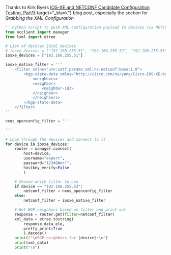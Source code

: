 Thanks to Kirk Byers [IOS-XE and NETCONF Candidate Configuration Testing, Part1](https://pynet.twb-tech.com/blog/netconf/iosxe-candidate-cfg1.html){:target="_blank"} blog post, especially the section for *Grabbing the XML Configuration*

```python
'''Python script to push XML configuration payload to devices via NETCONF'''
from ncclient import manager
from lxml import etree

# List of devices IOSXE devices
# iosxe_devices = ["192.168.255.51", "192.168.255.52", "192.168.255.53"]
iosxe_devices = ["192.168.255.51"]

iosxe_native_filter = '''
    <filter xmlns="urn:ietf:params:xml:ns:netconf:base:1.0">
        <bgp-state-data xmlns="http://cisco.com/ns/yang/Cisco-IOS-XE-bgp-oper">
            <neighbors>
            <neighbor>
                <neighbor-id/>
            </neighbor>
            </neighbors>
        </bgp-state-data>
    </filter>
'''

nxos_openconfig_filter = '''

'''

# Loop through the devices and connect to it
for device in iosxe_devices:
    router = manager.connect(
        host=device,
        username="expert",
        password="1234QWer!",
        hostkey_verify=False
        )

    # Choose which filter to use
    if device == "192.168.255.53":
        netconf_filter = nxos_openconfig_filter
    else:
        netconf_filter = iosxe_native_filter

    # Get BGP neighbors based on filter and print out
    response = router.get(filter=netconf_filter)
    xml_data = etree.tostring(
        response.data_ele,
        pretty_print=True
        ).decode()
    print(f"\nBGP neighbors for {device}:\n")
    print(xml_data)
    print("\n")
```
